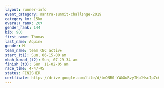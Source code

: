 ```yaml
---
layout: runner-info 
event_category: mantra-summit-challenge-2019 
category_km: 15km 
overall_rank: 209
gender_rank: 144
bib: 900
first_name: Thomas
last_name: Aquino
gender: M
team_name: team CNC active
start_(t1): Sun, 06-15-00 am
mbah_kamad_(t2): Sun, 07-29-34 am
finish_(t3): Sun, 11-02-05 am
race_time: 4-47-05
status: FINISHER
certficate: https-//drive.google.com/file/d/1mQNR0-YWkGuRvyIHpJHscIp7c0rOu7sQ/view?usp=sharing
---
```

